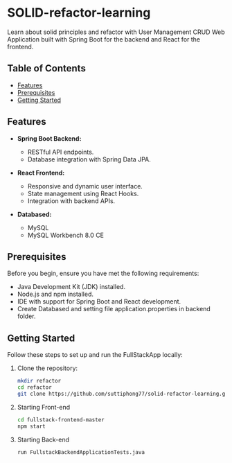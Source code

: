# SOLID-refactor-learning
Learn about solid principles and refactor with User Management CRUD Web Application built with Spring Boot for the backend and React for the frontend.

## Table of Contents

- [Features](#features)
- [Prerequisites](#prerequisites)
- [Getting Started](#getting-started)

## Features

- **Spring Boot Backend:**
  - RESTful API endpoints.
  - Database integration with Spring Data JPA.

- **React Frontend:**
  - Responsive and dynamic user interface.
  - State management using React Hooks.
  - Integration with backend APIs.

- **Databased:**
  - MySQL
  - MySQL Workbench 8.0 CE

## Prerequisites

Before you begin, ensure you have met the following requirements:

- Java Development Kit (JDK) installed.
- Node.js and npm installed.
- IDE with support for Spring Boot and React development.
- Create Databased and setting file application.properties in backend folder.

## Getting Started

Follow these steps to set up and run the FullStackApp locally:

1. Clone the repository:
   ```bash
   mkdir refactor
   cd refactor
   git clone https://github.com/suttiphong77/solid-refactor-learning.git

2. Starting Front-end
   ```bash 
   cd fullstack-frontend-master
   npm start 

3. Starting Back-end
   ```bash
   run FullstackBackendApplicationTests.java
